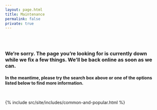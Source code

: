 ```yaml
---
layout: page.html
title: Maintenance
permalink: false
private: true
---
```


<!-- Maintenance Page Start -->

<div class="main home" role="main">
  <div class="section main-menu">
    <div class="row">
      <div class="small-12 columns">
        <div style="padding: 2em 0;">
        <h3>We’re sorry. The page you’re looking for is currently down while we fix a few things. We’ll be back online as soon as we can.</h3>
        <h4>In the meantime, please try the search box above or one of the options listed below to find more information.</h4>
        </div>
      </div>
    </div>
  </div>
   {% include src/site/includes/common-and-popular.html %}
</div>

<!-- Maintenance Page End -->







